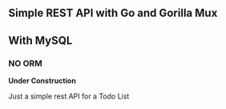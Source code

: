 ## Simple REST API with Go and Gorilla Mux
## With MySQL

### NO ORM

**Under Construction**

Just a simple rest API for a Todo List